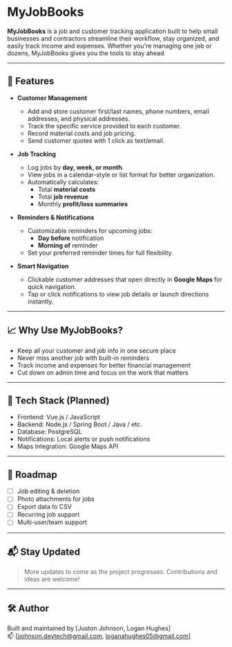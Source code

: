 # MyJobBooks

**MyJobBooks** is a job and customer tracking application built to help small businesses and contractors streamline their workflow, stay organized, and easily track income and expenses. Whether you're managing one job or dozens, MyJobBooks gives you the tools to stay ahead.

---

## 🚀 Features

- **Customer Management**
  - Add and store customer first/last names, phone numbers, email addresses, and physical addresses.
  - Track the specific service provided to each customer.
  - Record material costs and job pricing.
  - Send customer quotes with 1 click as text/email.

- **Job Tracking**
  - Log jobs by **day, week, or month**.
  - View jobs in a calendar-style or list format for better organization.
  - Automatically calculates:
    - Total **material costs**
    - Total **job revenue**
    - Monthly **profit/loss summaries**

- **Reminders & Notifications**
  - Customizable reminders for upcoming jobs:
    - **Day before** notification
    - **Morning of** reminder
  - Set your preferred reminder times for full flexibility.

- **Smart Navigation**
  - Clickable customer addresses that open directly in **Google Maps** for quick navigation.
  - Tap or click notifications to view job details or launch directions instantly.

---

## 📈 Why Use MyJobBooks?

- Keep all your customer and job info in one secure place  
- Never miss another job with built-in reminders  
- Track income and expenses for better financial management  
- Cut down on admin time and focus on the work that matters

---

## 🔧 Tech Stack (Planned)

- Frontend: Vue.js / JavaScript
- Backend: Node.js / Spring Boot / Java / etc.
- Database: PostgreSQL
- Notifications: Local alerts or push notifications
- Maps Integration: Google Maps API

---

## 📅 Roadmap

- [ ] Job editing & deletion
- [ ] Photo attachments for jobs
- [ ] Export data to CSV
- [ ] Recurring job support
- [ ] Multi-user/team support

---

## 📬 Stay Updated

> More updates to come as the project progresses. Contributions and ideas are welcome!

---

## 🛠️ Author

Built and maintained by [Juston Johnson, Logan Hughes]  
📫 [jjohnson.devtech@gmail.com, loganahughes05@gmail.com]  

